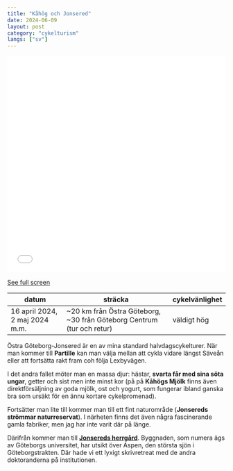 ```yaml
---
title: "Kåhög och Jonsered"
date: 2024-06-09
layout: post
category: "cykelturism"
langs: ["sv"]
---
```


<iframe width="100%" height="500px" frameborder="0" allowfullscreen allow="geolocation" src="//umap.openstreetmap.fr/en/map/kahog-och-jonsered_1080863?scaleControl=false&miniMap=false&scrollWheelZoom=false&zoomControl=true&editMode=disabled&moreControl=true&searchControl=null&tilelayersControl=null&embedControl=null&datalayersControl=true&onLoadPanel=none&captionBar=false&captionMenus=true"></iframe><p><a href="//umap.openstreetmap.fr/en/map/kahog-och-jonsered_1080863?scaleControl=false&miniMap=false&scrollWheelZoom=true&zoomControl=true&editMode=disabled&moreControl=true&searchControl=null&tilelayersControl=null&embedControl=null&datalayersControl=true&onLoadPanel=none&captionBar=false&captionMenus=true">See full screen</a></p>

| datum | sträcka | cykelvänlighet |
| --- | --- | --- |
| 16 april 2024, 2 maj 2024 m.m. | ~20 km från Östra Göteborg, ~30 från Göteborg Centrum (tur och retur) | väldigt hög |

Östra Göteborg-Jonsered är en av mina standard halvdagscykelturer. 
När man kommer till __Partille__ kan man välja mellan att cykla vidare längst Säveån eller att fortsätta rakt fram coh följa Lexbyvägen.

I det andra fallet möter man en massa djur: hästar, __svarta får med sina söta ungar__, getter och sist men inte minst kor (på på __Kåhögs Mjölk__ finns även direktförsäljning av goda mjölk, ost och yogurt, som fungerar ibland ganska bra som ursäkt för en ännu kortare cykelpromenad).

Fortsätter man lite till kommer man till ett fint naturområde (__Jonsereds strömmar naturreservat__).
I närheten finns det även några fascinerande gamla fabriker, men jag har inte varit där på länge.

Därifrån kommer man till [__Jonsereds herrgård__](https://www.gu.se/jonsereds-herrgard/om-oss/herrgardens-historia).
Byggnaden, som numera ägs av Göteborgs universitet, har utsikt över Aspen, den största sjön i Göteborgstrakten.
Där hade vi ett lyxigt skrivretreat med de andra doktoranderna på institutionen.

